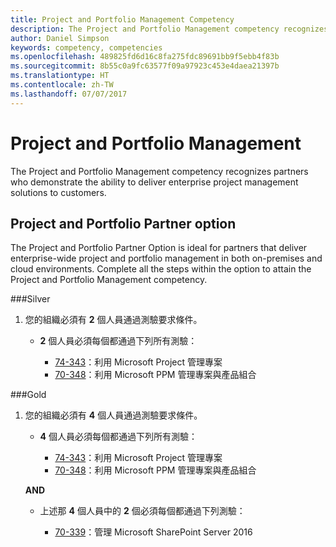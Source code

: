 ```yaml
---
title: Project and Portfolio Management Competency
description: The Project and Portfolio Management competency recognizes partners who demonstrate the ability to deliver enterprise project management solutions to customers.
author: Daniel Simpson
keywords: competency, competencies
ms.openlocfilehash: 489825fd6d16c8fa275fdc89691bb9f5ebb4f83b
ms.sourcegitcommit: 8b55c0a9fc63577f09a97923c453e4daea21397b
ms.translationtype: HT
ms.contentlocale: zh-TW
ms.lasthandoff: 07/07/2017
---
```

# <a name="project-and-portfolio-management"></a>Project and Portfolio Management 
The Project and Portfolio Management competency recognizes partners who demonstrate the ability to deliver enterprise project management solutions to customers.

## <a name="project-and-portfolio-partner-option"></a>Project and Portfolio Partner option
The Project and Portfolio Partner Option is ideal for partners that deliver enterprise-wide project and portfolio management in both on-premises and cloud environments. Complete all the steps within the option to attain the Project and Portfolio Management competency.

###<a name="silver"></a>Silver
1. 您的組織必須有 **2** 個人員通過測驗要求條件。

    - **2** 個人員必須每個都通過下列所有測驗：

        * [74-343](https://www.microsoft.com/en-us/learning/exam-74-343.aspx)：利用 Microsoft Project 管理專案
        * [70-348](https://www.microsoft.com/en-us/learning/exam-70-348.aspx)：利用 Microsoft PPM 管理專案與產品組合

###<a name="gold"></a>Gold
1. 您的組織必須有 **4** 個人員通過測驗要求條件。

    - **4** 個人員必須每個都通過下列所有測驗：

        * [74-343](https://www.microsoft.com/en-us/learning/exam-74-343.aspx)：利用 Microsoft Project 管理專案
        * [70-348](https://www.microsoft.com/en-us/learning/exam-70-348.aspx)：利用 Microsoft PPM 管理專案與產品組合

    **AND** 

    - 上述那 **4** 個人員中的 **2** 個必須每個都通過下列測驗：

        *  [70-339](https://www.microsoft.com/en-us/learning/exam-70-339.aspx)：管理 Microsoft SharePoint Server 2016
